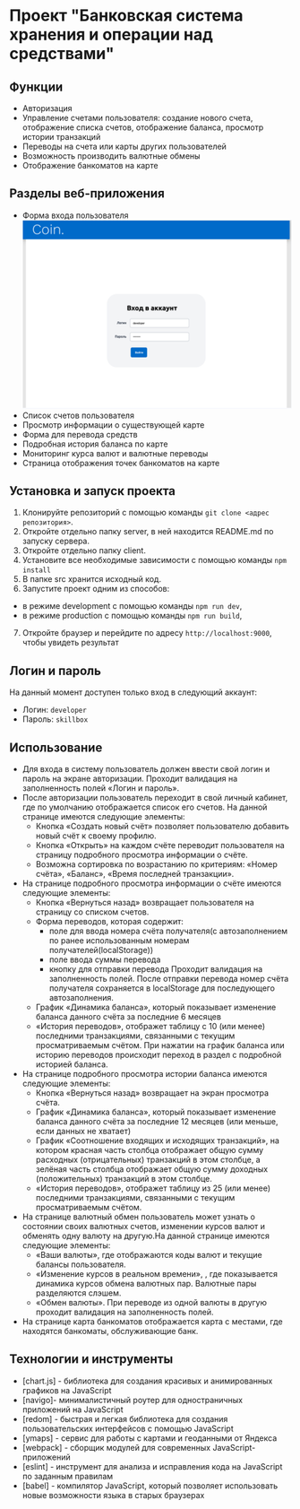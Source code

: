 # Проект "Банковская система хранения и операции над средствами"

## Функции

* Авторизация
* Управление счетами пользователя: создание нового счета, отображение списка счетов, отображение баланса, просмотр истории транзакций
* Переводы на счета или карты других пользователей
* Возможность производить валютные обмены
* Отображение банкоматов на карте

## Разделы веб-приложения

* Форма входа пользователя
  ![the banking system](https://github.com/laaleksandrova/banking-system-js-app/blob/master/system_images/image_1.png)
* Список счетов пользователя
* Просмотр информации о существующей карте
* Форма для перевода средств
* Подробная история баланса по карте
* Мониторинг курса валют и валютные переводы
* Страница отображения точек банкоматов на карте

## Установка и запуск проекта

1. Клонируйте репозиторий с помощью команды `git clone <адрес репозитория>`.
2. Откройте отдельно папку server, в ней находится README.md по запуску сервера.
3. Откройте отдельно папку client.
4. Установите все необходимые зависимости с помощью команды `npm install`
5. В папке src хранится исходный код.
6. Запустите проект одним из способов:
  - в режиме development с помощью команды `npm run dev`,
  - в режиме production с помощью команды `npm run build`,
7. Откройте браузер и перейдите по адресу `http://localhost:9000`, чтобы увидеть результат

## Логин и пароль
На данный момент доступен только вход в следующий аккаунт:
* Логин: `developer`
* Пароль: `skillbox`

## Использование

* Для входа в систему пользователь должен ввести свой логин и пароль на экране авторизации. Проходит валидация на заполненность полей «Логин и пароль».
* После авторизации пользователь переходит в свой личный кабинет, где по умолчанию отображается список его счетов. На данной странице имеются следующие элементы:
  - Кнопка «Создать новый счёт» позволяет пользователю добавить новый счёт к своему профилю.
  - Кнопка «Открыть» на каждом счёте переводит пользователя на страницу подробного просмотра информации о счёте. 
  - Возможна сортировка по возрастанию по критериям: «Номер счёта», «Баланс», «Время последней транзакции».
* На странице подробного просмотра информации о счёте имеются следующие элементы:
   - Кнопка «Вернуться назад» возвращает пользователя на страницу со списком счетов.
   - Форма переводов, которая содержит:
      - поле для ввода номера счёта получателя(с автозаполнением по ранее использованным номерам получателей(localStorage))
	  - поле ввода суммы перевода
	  - кнопку для отправки перевода 
	Проходит валидация на заполненность полей.
	После отправки перевода номер счёта получателя сохраняется в localStorage для последующего автозаполнения.
   - График «Динамика баланса», который показывает изменение баланса данного счёта за последние 6 месяцев
   - «История переводов», отображет таблицу с 10 (или менее) последними транзакциями, связанными с текущим просматриваемым счётом.
  При нажатии на график баланса или историю переводов происходит переход в раздел с подробной историей баланса.
* На странице подробного просмотра истории баланса имеются следующие элементы:
  - Кнопка «Вернуться назад» возвращает на экран просмотра счёта.
  - График «Динамика баланса», который показывает изменение баланса данного счёта за последние 12 месяцев (или меньше, если данных не хватает)
  - График «Соотношение входящих и исходящих транзакций», на котором красная часть столбца отображает общую сумму расходных (отрицательных) транзакций в этом столбце, а зелёная часть столбца отображает общую сумму доходных (положительных) транзакций в этом столбце.
  - «История переводов», отображет таблицу из 25 (или менее)  последними транзакциями, связанными с текущим просматриваемым счётом.
* На странице валютный обмен пользователь может узнать о состоянии своих валютных счетов, изменении курсов валют и обменять одну валюту на другую.На данной странице имеются следующие элементы:
  - «Ваши валюты», где отображаются коды валют и текущие балансы пользователя.
  - «Изменение курсов в реальном времени», , где показывается динамика курсов обмена валютных пар. Валютные пары разделяются слэшем.
  - «Обмен валюты». При переводе из одной валюты в другую проходит валидация на заполненность полей.
* На странице карта банкоматов отображается карта с местами, где находятся банкоматы, обслуживающие банк.

## Технологии и инструменты

* [chart.js] - библиотека для создания красивых и анимированных графиков на JavaScript
* [navigo]- минималистичный роутер для одностраничных приложений на JavaScript
* [redom] - быстрая и легкая библиотека для создания пользовательских интерфейсов с помощью JavaScript
* [ymaps] - сервис для работы с картами и геоданными от Яндекса
* [webpack] - сборщик модулей для современных JavaScript-приложений
* [eslint] - инструмент для анализа и исправления кода на JavaScript по заданным правилам
* [babel] - компилятор JavaScript, который позволяет использовать новые возможности языка в старых браузерах


